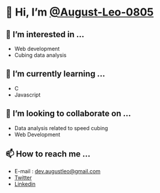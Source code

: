 # **👋 Hi, I’m [@August-Leo-0805](https://github.com/August-Leo-0805)**

## **👀 I’m interested in ...**
- Web development
- Cubing data analysis

## **🌱 I’m currently learning ...**
- C
- Javascript

## **💞️ I’m looking to collaborate on ...**
- Data analysis related to speed cubing
- Web Development

## **📫 How to reach me ...**
- E-mail : dev.augustleo@gmail.com
- [Twitter](https://twitter.com/llleeo0421)
- [Linkedin](https://www.linkedin.com/in/augustleo/)

<!---
August-Leo-0805/August-Leo-0805 is a ✨ special ✨ repository because its `README.md` (this file) appears on your GitHub profile.
You can click the Preview link to take a look at your changes.
--->
